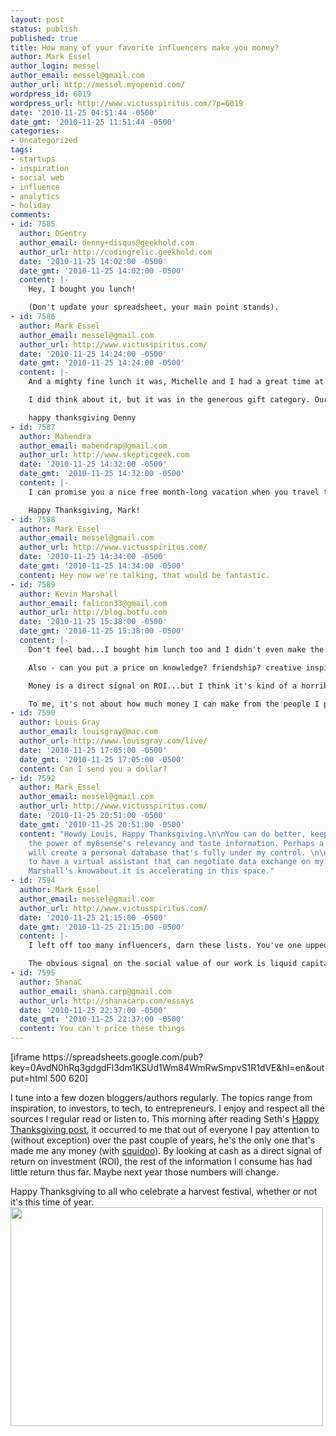 ```yaml
---
layout: post
status: publish
published: true
title: How many of your favorite influencers make you money?
author: Mark Essel
author_login: messel
author_email: messel@gmail.com
author_url: http://messel.myopenid.com/
wordpress_id: 6019
wordpress_url: http://www.victusspiritus.com/?p=6019
date: '2010-11-25 04:51:44 -0500'
date_gmt: '2010-11-25 11:51:44 -0500'
categories:
- Uncategorized
tags:
- startups
- inspiration
- social web
- influence
- analytics
- holiday
comments:
- id: 7585
  author: DGentry
  author_email: denny+disqus@geekhold.com
  author_url: http://codingrelic.geekhold.com
  date: '2010-11-25 14:02:00 -0500'
  date_gmt: '2010-11-25 14:02:00 -0500'
  content: |-
    Hey, I bought you lunch!

    (Don't update your spreadsheet, your main point stands).
- id: 7586
  author: Mark Essel
  author_email: messel@gmail.com
  author_url: http://www.victusspiritus.com/
  date: '2010-11-25 14:24:00 -0500'
  date_gmt: '2010-11-25 14:24:00 -0500'
  content: |-
    And a mighty fine lunch it was, Michelle and I had a great time at <a href="http://www.hobees.com/redwood.html" rel="nofollow">Hobees</a>.

    I did think about it, but it was in the generous gift category. Our partnered fortunes have yet to be made ;).

    happy thanksgiving Denny
- id: 7587
  author: Mahendra
  author_email: mahendrap@gmail.com
  author_url: http://www.skepticgeek.com
  date: '2010-11-25 14:32:00 -0500'
  date_gmt: '2010-11-25 14:32:00 -0500'
  content: |-
    I can promise you a nice free month-long vacation when you travel to India! :)

    Happy Thanksgiving, Mark!
- id: 7588
  author: Mark Essel
  author_email: messel@gmail.com
  author_url: http://www.victusspiritus.com/
  date: '2010-11-25 14:34:00 -0500'
  date_gmt: '2010-11-25 14:34:00 -0500'
  content: Hey now we're talking, that would be fantastic.
- id: 7589
  author: Kevin Marshall
  author_email: falicon33@gmail.com
  author_url: http://blog.botfu.com
  date: '2010-11-25 15:38:00 -0500'
  date_gmt: '2010-11-25 15:38:00 -0500'
  content: |-
    Don't feel bad...I bought him lunch too and I didn't even make the list of influencers ;-)

    Also - can you put a price on knowledge? friendship? creative inspiration?  These are all things I get (and I suspect Mark gets) from these types of sources as well.

    Money is a direct signal on ROI...but I think it's kind of a horrible one...very few people look back on their life and say I wish I made more money for the things I did (Gary V. recently reminded me of this point in his TechStars talk).

    To me, it's not about how much money I can make from the people I pay attention too...it's how much I can help them make so they'll keep doing what they are doing (so I can selfishly continue to get all those other benefits I mentioned I get from the people I follow)...
- id: 7590
  author: Louis Gray
  author_email: louisgray@mac.com
  author_url: http://www.louisgray.com/live/
  date: '2010-11-25 17:05:00 -0500'
  date_gmt: '2010-11-25 17:05:00 -0500'
  content: Can I send you a dollar?
- id: 7592
  author: Mark Essel
  author_email: messel@gmail.com
  author_url: http://www.victusspiritus.com/
  date: '2010-11-25 20:51:00 -0500'
  date_gmt: '2010-11-25 20:51:00 -0500'
  content: "Howdy Louis, Happy Thanksgiving.\n\nYou can do better, keep on iterating
    the power of my6sense's relevancy and taste information. Perhaps a future version
    will create a personal database that's fully under my control. \n\nI'm anxious
    to have a virtual assistant that can negotiate data exchange on my behalf. Kevin
    Marshall's knowabout.it is accelerating in this space."
- id: 7594
  author: Mark Essel
  author_email: messel@gmail.com
  author_url: http://www.victusspiritus.com/
  date: '2010-11-25 21:15:00 -0500'
  date_gmt: '2010-11-25 21:15:00 -0500'
  content: |-
    I left off too many influencers, darn these lists. You've one upped our blogging friends and crafted an app that influences my behavior, which is amazing. I'm interested in capturing and profiling my own interest data and sharing it with others that share my eccentricities.

    The obvious signal on the social value of our work is liquid capital. Knowledge and wisdom are a form of capital that are tougher to judge, but have value that is far more resilient than currency. No doubt, I value many voices and creative builders for both dollars and sense.
- id: 7595
  author: ShanaC
  author_email: shana.carp@gmail.com
  author_url: http://shanacarp.com/essays
  date: '2010-11-25 22:37:00 -0500'
  date_gmt: '2010-11-25 22:37:00 -0500'
  content: You can't price these things
---
```

<p>[iframe https://spreadsheets.google.com/pub?key=0AvdN0hRq3gdgdFl3dm1KSUd1Wm84WmRwSmpvS1R1dVE&hl=en&output=html 500 620]</p>
<p>I tune into a few dozen bloggers/authors regularly. The topics range from inspiration, to investors, to tech, to entrepreneurs. I enjoy and respect all the sources I regular read or listen to. This morning after reading Seth's <a href="http://sethgodin.typepad.com/seths_blog/2010/11/a-modern-thanksgiving.html">Happy Thanksgiving post</a>, it occurred to me that out of everyone I pay attention to (without exception) over the past couple of years, he's the only one that's made me any money (with <a href="http://www.squidoo.com/lensmasters/messel">squidoo</a>). By looking at cash as a direct signal of return on investment (ROI), the rest of the information I consume has had little return thus far. Maybe next year those numbers will change.</p>
<p>Happy Thanksgiving to all who celebrate a harvest festival, whether or not it's this time of year.<br />
<a href="{{ site.url }}/assets/2010/11/Thanksgiving-peanuts-452773_1280_960.jpg"><img class="aligncenter size-full wp-image-6020" title="Thanksgiving-peanuts-452773_1280_960" src="{{ site.url }}/assets/2010/11/Thanksgiving-peanuts-452773_1280_960.jpg" alt="" width="500" height="350" /></a></p>
